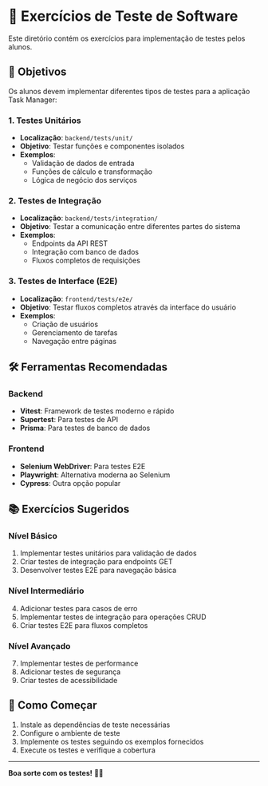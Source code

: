 # 📝 Exercícios de Teste de Software

Este diretório contém os exercícios para implementação de testes pelos alunos.

## 🎯 Objetivos

Os alunos devem implementar diferentes tipos de testes para a aplicação Task Manager:

### 1. Testes Unitários
- **Localização**: `backend/tests/unit/`
- **Objetivo**: Testar funções e componentes isolados
- **Exemplos**:
  - Validação de dados de entrada
  - Funções de cálculo e transformação
  - Lógica de negócio dos serviços

### 2. Testes de Integração
- **Localização**: `backend/tests/integration/`
- **Objetivo**: Testar a comunicação entre diferentes partes do sistema
- **Exemplos**:
  - Endpoints da API REST
  - Integração com banco de dados
  - Fluxos completos de requisições

### 3. Testes de Interface (E2E)
- **Localização**: `frontend/tests/e2e/`
- **Objetivo**: Testar fluxos completos através da interface do usuário
- **Exemplos**:
  - Criação de usuários
  - Gerenciamento de tarefas
  - Navegação entre páginas

## 🛠️ Ferramentas Recomendadas

### Backend
- **Vitest**: Framework de testes moderno e rápido
- **Supertest**: Para testes de API
- **Prisma**: Para testes de banco de dados

### Frontend
- **Selenium WebDriver**: Para testes E2E
- **Playwright**: Alternativa moderna ao Selenium
- **Cypress**: Outra opção popular

## 📚 Exercícios Sugeridos

### Nível Básico
1. Implementar testes unitários para validação de dados
2. Criar testes de integração para endpoints GET
3. Desenvolver testes E2E para navegação básica

### Nível Intermediário
4. Adicionar testes para casos de erro
5. Implementar testes de integração para operações CRUD
6. Criar testes E2E para fluxos completos

### Nível Avançado
7. Implementar testes de performance
8. Adicionar testes de segurança
9. Criar testes de acessibilidade

## 🚀 Como Começar

1. Instale as dependências de teste necessárias
2. Configure o ambiente de teste
3. Implemente os testes seguindo os exemplos fornecidos
4. Execute os testes e verifique a cobertura

---

**Boa sorte com os testes!** 🧪✨

